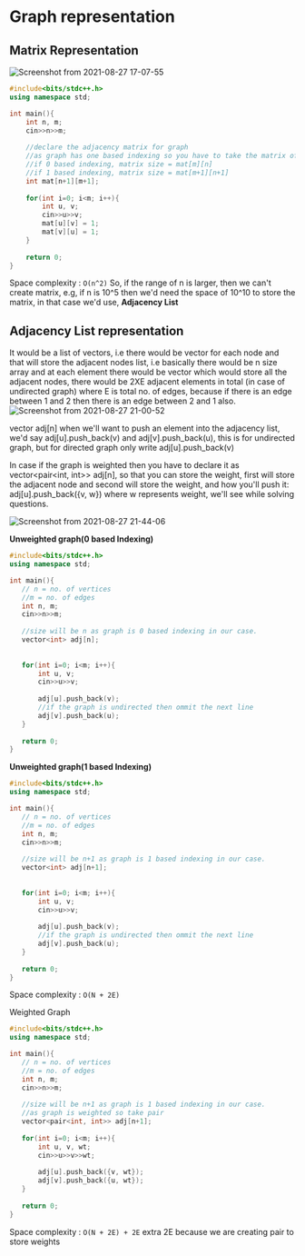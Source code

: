 # Graph representation

## Matrix Representation

![Screenshot from 2021-08-27 17-07-55](https://user-images.githubusercontent.com/42698268/131122243-0f14ba40-91c6-4784-b346-c5be36656c75.png)

```cpp
#include<bits/stdc++.h>
using namespace std;

int main(){
    int n, m;
    cin>>n>>m;
    
    //declare the adjacency matrix for graph
    //as graph has one based indexing so you have to take the matrix of size 1 greater
    //if 0 based indexing, matrix size = mat[m][n]
    //if 1 based indexing, matrix size = mat[m+1][n+1]
    int mat[n+1][m+1];
    
    for(int i=0; i<m; i++){
        int u, v;
        cin>>u>>v;
        mat[u][v] = 1;
        mat[v][u] = 1;
    }
    
    return 0;
}
```
Space complexity : ```O(n^2)```
So, if the range of n is larger, then we can't create matrix, e.g, if n is 10^5 then we'd need the space of 10^10 to store the matrix, in that case we'd use, **Adjacency List**

## Adjacency List representation
It would be a list of vectors, i.e there would be vector for each node and that will store the adjacent nodes list, i.e basically there would be n size array and at each element there would be vector which would store all the adjacent nodes, there would be 2XE adjacent elements in total (in case of undirected graph) where E is total no. of edges, because if there is an edge between 1 and 2 then there is an edge between 2 and 1 also.
![Screenshot from 2021-08-27 21-00-52](https://user-images.githubusercontent.com/42698268/131158659-f6940472-c699-40cb-9a05-abd5dc0c903b.png)



vector<int> adj[n]
when we'll want to push an element into the adjacency list, we'd say adj[u].push_back(v) and adj[v].push_back(u), this is for undirected graph, but for directed graph only write adj[u].push_back(v)



In case if the graph is weighted then you have to declare it as vector<pair<int, int>> adj[n], so that you can store the weight, first will store the adjacent node and second will store the weight, and how you'll push it: adj[u].push_back({v, w}) where w represents weight, we'll see while solving questions.

 ![Screenshot from 2021-08-27 21-44-06](https://user-images.githubusercontent.com/42698268/131158726-9ed69c30-d612-4224-99c0-731fdbcf6a00.png)

**Unweighted graph(0 based Indexing)**
 
 ```cpp
 #include<bits/stdc++.h>
using namespace std;

int main(){
    // n = no. of vertices
    //m = no. of edges
    int n, m;
    cin>>n>>m;
    
    //size will be n as graph is 0 based indexing in our case.
    vector<int> adj[n];
    
    
    for(int i=0; i<m; i++){
        int u, v;
        cin>>u>>v;
        
        adj[u].push_back(v);
        //if the graph is undirected then ommit the next line
        adj[v].push_back(u);
    }
    
    return 0;
}
 ```
 
    
**Unweighted graph(1 based Indexing)**
 
 ```cpp
 #include<bits/stdc++.h>
using namespace std;

int main(){
    // n = no. of vertices
    //m = no. of edges
    int n, m;
    cin>>n>>m;
    
    //size will be n+1 as graph is 1 based indexing in our case.
    vector<int> adj[n+1];
    
    
    for(int i=0; i<m; i++){
        int u, v;
        cin>>u>>v;
        
        adj[u].push_back(v);
        //if the graph is undirected then ommit the next line
        adj[v].push_back(u);
    }
    
    return 0;
}
 ```
    
Space complexity : ```O(N + 2E)```

 Weighted Graph
 
 ```cpp
 #include<bits/stdc++.h>
using namespace std;

int main(){
    // n = no. of vertices
    //m = no. of edges
    int n, m;
    cin>>n>>m;
    
    //size will be n+1 as graph is 1 based indexing in our case.
    //as graph is weighted so take pair
    vector<pair<int, int>> adj[n+1];
    
    for(int i=0; i<m; i++){
        int u, v, wt;
        cin>>u>>v>>wt;
        
        adj[u].push_back({v, wt});
        adj[v].push_back({u, wt});
    }
    
    return 0;
}
 ```
Space complexity : ```O(N + 2E) + 2E``` extra 2E because we are creating pair to store weights
